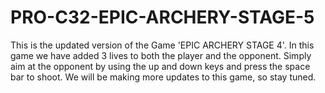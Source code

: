 # PRO-C32-EPIC-ARCHERY-STAGE-5
This is the updated version of the Game 'EPIC ARCHERY STAGE 4'. In this game we have added 3 lives to both the player and the opponent. Simply aim at the opponent by using the up and down keys and press the space bar to shoot. We will be making more updates to this game, so stay tuned. 
